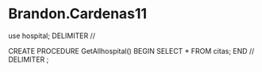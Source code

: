 # Brandon.Cardenas11
use hospital;
DELIMITER //

CREATE PROCEDURE GetAllhospital()
BEGIN
     SELECT * FROM citas;
     END //
DELIMITER ;
